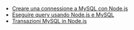 * [Creare una connessione a MySQL con Node.js](https://github.com/mysqljs/mysql/blob/master/Readme.md#establishing-connections)
* [Eseguire query usando Node.js e MySQL](https://github.com/mysqljs/mysql/blob/master/Readme.md#performing-queries)
* [Transazioni MySQL in Node.js](https://github.com/mysqljs/mysql/blob/master/Readme.md#transactions)

